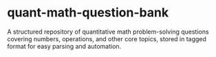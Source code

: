 # quant-math-question-bank
A structured repository of quantitative math problem-solving questions covering numbers, operations, and other core topics, stored in tagged format for easy parsing and automation.
